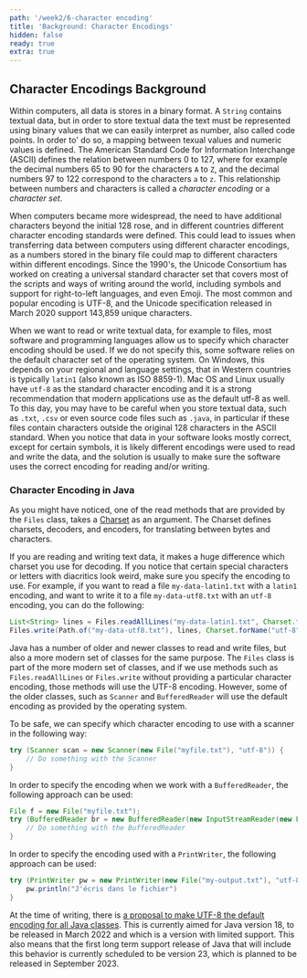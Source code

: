 ```yaml
---
path: '/week2/6-character encoding'
title: 'Background: Character Encodings'
hidden: false
ready: true
extra: true
---
```


## Character Encodings Background

Within computers, all data is stores in a binary format. A `String` contains textual
data, but in order to store textual data the text must be represented using binary
values that we can easily interpret as number, also called code points. In order to'
do so, a mapping between texual values and numeric values is defined.
The American Standard Code for Information Interchange (ASCII) defines the relation
between numbers 0 to 127, where for example the decimal numbers 65 to 90 for the
characters `A` to `Z`,  and the decimal numbers 97 to 122 correspond to the
characters `a` to `z`. This relationship between numbers and characters is called
a *character encoding* or a *character set*.

When computers became more widespread, the need to have additional characters beyond
the initial 128 rose, and in different countries different character encoding
standards were defined. This could lead to issues when transferring data between
computers using different character encodings, as a numbers stored in the binary file
could map to different characters within different encodings. Since the 1990's,
the Unicode Consortium has worked on creating a universal standard
character set that covers most of the scripts and ways of writing around the world,
including symbols and support for right-to-left languages, and even Emoji. The most
common and popular encoding is UTF-8, and the Unicode specification released in
March 2020 support 143,859 unique characters.

When we want to read or write textual data, for example to files, most software and
programming languages allow us to specify which character encoding should be used.
If we do not specify this, some software relies on the default character set of
the operating system. On Windows, this depends on your regional and language settings, that in Western
countries is typically `latin1` (also known as ISO 8859-1). Mac OS and Linux usually have `utf-8` as the
standard character encoding and it is a strong recommendation that modern
applications use as the default utf-8 as well. To this day, you may
have to be careful when you store textual data, such as `.txt`, `.csv` or even source
code files such as `.java`, in particular if these files contain characters outside
the original 128 characters in the ASCII standard. When you notice that data in
your software looks mostly correct, except for certain symbols, it is likely
different encodings were used to read and write the data, and the solution is
usually to make sure the software uses the correct encoding for reading and/or writing.

### Character Encoding in Java

As you might have noticed, one of the read methods that are provided by the `Files` class,
takes a [Charset](https://docs.oracle.com/en/java/javase/11/docs/api/java.base/java/nio/charset/Charset.html) as an argument.
The Charset defines charsets, decoders, and encoders, for translating between bytes and characters.

If you are reading and writing text data, it makes a huge difference which charset you use for decoding.
If you notice that certain special characters or letters with diacritics look weird, make sure you specify
the encoding to use. For example, if you want to read a file `my-data-latin1.txt` with a `latin1` encoding,
and want to write it to a file `my-data-utf8.txt` with an `utf-8` encoding, you can do the following:

```java
List<String> lines = Files.readAllLines("my-data-latin1.txt", Charset.forName("latin1"));
Files.write(Path.of("my-data-utf8.txt"), lines, Charset.forName("utf-8"))
```

Java has a number of older and newer classes to read and write files, but also a more modern set of classes for the
same purpose. The `Files` class is part of the more modern set of classes, and if we use methods such as
`Files.readAllLines` or `Files.write` without providing a particular character encoding, those methods
will use the UTF-8 encoding. However, some of the older classes, such as `Scanner` and `BufferedReader`
will use the default encoding as provided by the operating system.

To be safe, we can specify which character encoding to use with a scanner in the following way:

```java
try (Scanner scan = new Scanner(new File("myfile.txt"), "utf-8")) {
    // Do something with the Scanner
}
```

In order to specify the encoding when we work with a `BufferedReader`,  the following approach can be
used:

```java
File f = new File("myfile.txt");
try (BufferedReader br = new BufferedReader(new InputStreamReader(new FileInputStream(f), "utf-8"))) {
    // Do something with the BufferedReader
}
```

In order to specify the encoding used with a `PrintWriter`, the following approach can be used:

```java
try (PrintWriter pw = new PrintWriter(new File("my-output.txt"), "utf-8")) {
    pw.println("J'écris dans le fichier")
}
```


<text-box variant='hint' name='Default encoding in future Java versions'>

At the time of writing, there is [a proposal to make UTF-8 the default encoding for all Java classes](https://openjdk.java.net/jeps/400).
This is currently aimed for Java version 18, to be released in March 2022 and which is a version with limited support.
This also means that the first long term support release of Java that will include this behavior is currently scheduled to be version 23, which
is planned to be released in September 2023.

</text-box>
